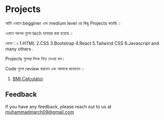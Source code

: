 
# Projects
আমি এখানে  begginer এবং  medium level এর কিছু Projects করেছি ।

এখানে অনেক গুলো tech ব্যাবহার করা হয়েছে ।

যেমন ঃ 
1.HTML 2.CSS 3.Bootstrap 4.React 5.Tailwind CSS  6.Javascript and many others .

Projects গুলোর লিংক নিচে দেওয়া হল। 

Code গুলো  review করবেন এবং আমাকে জানাবেন ।

 1. [BMI Calculator](https://github.com/Muhammad-hdu-cpu/Projects/tree/main/BMI%20calculator)

  ## Feedback

If you have any feedback, please reach out to us at muhammadmarch09@gmail.com
